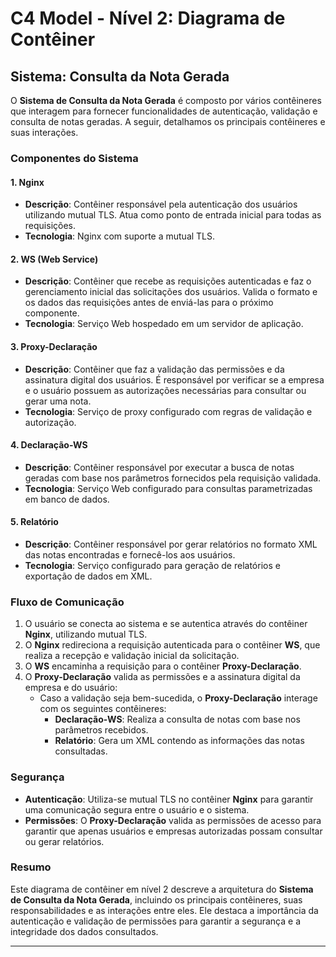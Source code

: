 # C4 Model - Nível 2: Diagrama de Contêiner

## Sistema: Consulta da Nota Gerada

O **Sistema de Consulta da Nota Gerada** é composto por vários contêineres que interagem para fornecer funcionalidades de autenticação, validação e consulta de notas geradas. A seguir, detalhamos os principais contêineres e suas interações.

### Componentes do Sistema

#### 1. **Nginx**
   - **Descrição**: Contêiner responsável pela autenticação dos usuários utilizando mutual TLS. Atua como ponto de entrada inicial para todas as requisições.
   - **Tecnologia**: Nginx com suporte a mutual TLS.

#### 2. **WS (Web Service)**
   - **Descrição**: Contêiner que recebe as requisições autenticadas e faz o gerenciamento inicial das solicitações dos usuários. Valida o formato e os dados das requisições antes de enviá-las para o próximo componente.
   - **Tecnologia**: Serviço Web hospedado em um servidor de aplicação.

#### 3. **Proxy-Declaração**
   - **Descrição**: Contêiner que faz a validação das permissões e da assinatura digital dos usuários. É responsável por verificar se a empresa e o usuário possuem as autorizações necessárias para consultar ou gerar uma nota.
   - **Tecnologia**: Serviço de proxy configurado com regras de validação e autorização.

#### 4. **Declaração-WS**
   - **Descrição**: Contêiner responsável por executar a busca de notas geradas com base nos parâmetros fornecidos pela requisição validada.
   - **Tecnologia**: Serviço Web configurado para consultas parametrizadas em banco de dados.

#### 5. **Relatório**
   - **Descrição**: Contêiner responsável por gerar relatórios no formato XML das notas encontradas e fornecê-los aos usuários.
   - **Tecnologia**: Serviço configurado para geração de relatórios e exportação de dados em XML.

### Fluxo de Comunicação

1. O usuário se conecta ao sistema e se autentica através do contêiner **Nginx**, utilizando mutual TLS.
2. O **Nginx** redireciona a requisição autenticada para o contêiner **WS**, que realiza a recepção e validação inicial da solicitação.
3. O **WS** encaminha a requisição para o contêiner **Proxy-Declaração**.
4. O **Proxy-Declaração** valida as permissões e a assinatura digital da empresa e do usuário:
   - Caso a validação seja bem-sucedida, o **Proxy-Declaração** interage com os seguintes contêineres:
     - **Declaração-WS**: Realiza a consulta de notas com base nos parâmetros recebidos.
     - **Relatório**: Gera um XML contendo as informações das notas consultadas.

### Segurança

- **Autenticação**: Utiliza-se mutual TLS no contêiner **Nginx** para garantir uma comunicação segura entre o usuário e o sistema.
- **Permissões**: O **Proxy-Declaração** valida as permissões de acesso para garantir que apenas usuários e empresas autorizadas possam consultar ou gerar relatórios.

### Resumo

Este diagrama de contêiner em nível 2 descreve a arquitetura do **Sistema de Consulta da Nota Gerada**, incluindo os principais contêineres, suas responsabilidades e as interações entre eles. Ele destaca a importância da autenticação e validação de permissões para garantir a segurança e a integridade dos dados consultados.

---

